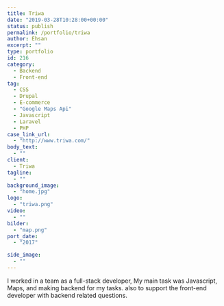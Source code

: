 ```yaml
---
title: Triwa
date: "2019-03-28T10:28:00+00:00"
status: publish
permalink: /portfolio/triwa
author: Ehsan
excerpt: ""
type: portfolio
id: 216
category:
  - Backend
  - Front-end
tag:
  - CSS
  - Drupal
  - E-commerce
  - "Google Maps Api"
  - Javascript
  - Laravel
  - PHP
case_link_url:
  - "http://www.triwa.com/"
body_text:
  - ""
client:
  - Triwa
tagline:
  - ""
background_image:
  - "home.jpg"
logo:
  - "triwa.png"
video:
  - ""
bilder:
  - "map.png"
port_date:
  - "2017"

side_image:
  - ""
---
```


I worked in a team as a full-stack developer, My main task was Javascript, Maps, and making backend for my tasks. also to support the front-end developer with backend related questions.
